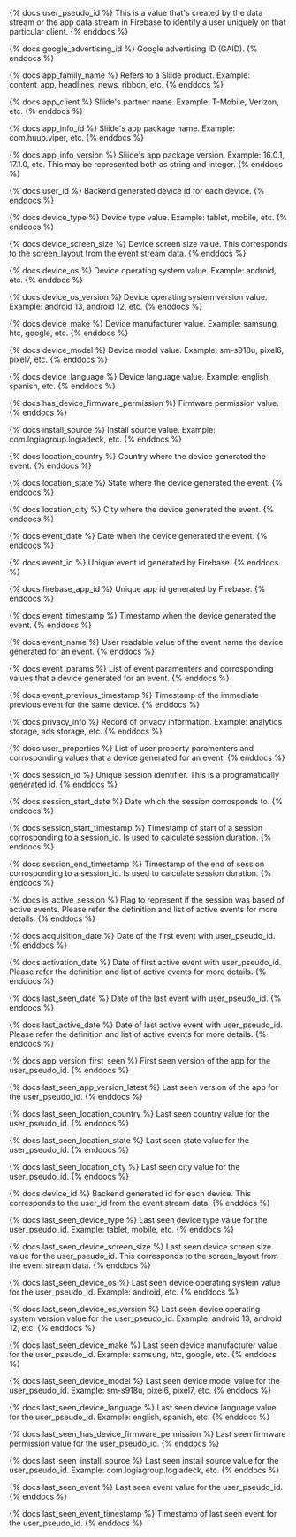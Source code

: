 <!-- events -->

{% docs user_pseudo_id %}
This is a value that's created by the data stream or the app data stream in Firebase to identify a user uniquely on that particular client. 
{% enddocs %}

{% docs google_advertising_id %}
Google advertising ID (GAID).
{% enddocs %}

{% docs app_family_name %}
Refers to a Sliide product. Example: content_app, headlines, news, ribbon, etc.
{% enddocs %}

{% docs app_client %}
Sliide's partner name. Example: T-Mobile, Verizon, etc.
{% enddocs %}

{% docs app_info_id %}
Sliide's app package name. Example: com.huub.viper, etc.
{% enddocs %}

{% docs app_info_version %}
Sliide's app package version. Example: 16.0.1, 17.1.0, etc. This may be represented both as string and integer.
{% enddocs %}

{% docs user_id %}
Backend generated device id for each device.
{% enddocs %}

{% docs device_type %}
Device type value. Example: tablet, mobile, etc.
{% enddocs %}		

{% docs device_screen_size %}
Device screen size value. This corresponds to the screen_layout from the event stream data.
{% enddocs %}

{% docs device_os %}
Device operating system value. Example: android, etc.
{% enddocs %}

{% docs device_os_version %}
Device operating system version value. Example: android 13, android 12, etc.
{% enddocs %}

{% docs device_make %}
Device manufacturer value. Example: samsung, htc, google, etc.
{% enddocs %}

{% docs device_model %}
Device model value. Example: sm-s918u, pixel6, pixel7, etc.
{% enddocs %}

{% docs device_language %}
Device language value. Example: english, spanish, etc.
{% enddocs %}

{% docs has_device_firmware_permission %}
Firmware permission value. 
{% enddocs %}

{% docs install_source %}
Install source value. Example: com.logiagroup.logiadeck, etc.
{% enddocs %}

{% docs location_country %}
Country where the device generated the event.
{% enddocs %}

{% docs location_state %}
State where the device generated the event.
{% enddocs %}

{% docs location_city %}
City where the device generated the event.
{% enddocs %}

{% docs event_date %}
Date when the device generated the event.
{% enddocs %}

{% docs event_id %}
Unique event id generated by Firebase.
{% enddocs %}

{% docs firebase_app_id %}
Unique app id generated by Firebase.
{% enddocs %}

{% docs event_timestamp %}
Timestamp when the device generated the event.
{% enddocs %}

{% docs event_name %}
User readable value of the event name the device generated for an event.
{% enddocs %}

{% docs event_params %}
List of event paramenters and corrosponding values that a device generated for an event.
{% enddocs %}

{% docs event_previous_timestamp %}
Timestamp of the immediate previous event for the same device.
{% enddocs %}

{% docs privacy_info %}
Record of privacy information. Example: analytics storage, ads storage, etc.
{% enddocs %}

{% docs user_properties %}
List of user property paramenters and corrosponding values that a device generated for an event.
{% enddocs %}

<!-- sessions -->
{% docs session_id %}
Unique session identifier. This is a programatically generated id.
{% enddocs %}

{% docs session_start_date %}
Date which the session corrosponds to.
{% enddocs %}

{% docs session_start_timestamp %}
Timestamp of start of a session corrosponding to a session_id. Is used to calculate session duration.
{% enddocs %}

{% docs session_end_timestamp %}
Timestamp of the end of session corrosponding to a session_id. Is used to calculate session duration.
{% enddocs %}

{% docs is_active_session %}
Flag to represent if the session was based of active events. Please refer the definition and list of active events for more details. 
{% enddocs %}

<!-- users -->
{% docs acquisition_date %}
Date of the first event with user_pseudo_id.
{% enddocs %}

{% docs activation_date %}
Date of first active event with user_pseudo_id. Please refer the definition and list of active events for more details.
{% enddocs %}

{% docs last_seen_date %}
Date of the last event with user_pseudo_id. 
{% enddocs %}

{% docs last_active_date %}
Date of last active event with user_pseudo_id. Please refer the definition and list of active events for more details. 
{% enddocs %}

{% docs app_version_first_seen %}
First seen version of the app for the user_pseudo_id.
{% enddocs %}

{% docs last_seen_app_version_latest %}
Last seen version of the app for the user_pseudo_id.
{% enddocs %}

{% docs last_seen_location_country %}
Last seen country value for the user_pseudo_id.
{% enddocs %}

{% docs last_seen_location_state %}
Last seen state value for the user_pseudo_id.
{% enddocs %}

{% docs last_seen_location_city %}
Last seen city value for the user_pseudo_id.
{% enddocs %}

{% docs device_id %}
Backend generated id for each device. This corresponds to the user_id from the event stream data.
{% enddocs %}

{% docs last_seen_device_type %}
Last seen device type value for the user_pseudo_id. Example: tablet, mobile, etc.
{% enddocs %}

{% docs last_seen_device_screen_size %}
Last seen device screen size value for the user_pseudo_id. This corresponds to the screen_layout from the event stream data.
{% enddocs %}

{% docs last_seen_device_os %}
Last seen device operating system value for the user_pseudo_id. Example: android, etc.
{% enddocs %}

{% docs last_seen_device_os_version %}
Last seen device operating system version value for the user_pseudo_id. Example: android 13, android 12, etc.
{% enddocs %}

{% docs last_seen_device_make %}
Last seen device manufacturer value for the user_pseudo_id. Example: samsung, htc, google, etc.
{% enddocs %}

{% docs last_seen_device_model %}
Last seen device model value for the user_pseudo_id. Example: sm-s918u, pixel6, pixel7, etc.
{% enddocs %}

{% docs last_seen_device_language %}
Last seen device language value for the user_pseudo_id. Example: english, spanish, etc.
{% enddocs %}

{% docs last_seen_has_device_firmware_permission %}
Last seen firmware permission value for the user_pseudo_id. 
{% enddocs %}

{% docs last_seen_install_source %}
Last seen install source value for the user_pseudo_id. Example: com.logiagroup.logiadeck, etc.
{% enddocs %}

{% docs last_seen_event %}
Last seen event value for the user_pseudo_id.
{% enddocs %}

{% docs last_seen_event_timestamp %}
Timestamp of last seen event for the user_pseudo_id.
{% enddocs %}